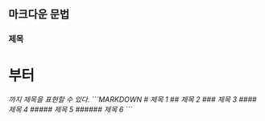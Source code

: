 ## 마크다운 문법

### 제목
<h1>부터 <h6> 까지 제목을 표현할 수 있다.
```MARKDOWN
  # 제목 1
  ## 제목 2
  ### 제목 3
  #### 제목 4
  ##### 제목 5
  ###### 제목 6
```
